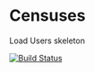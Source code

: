 Censuses
=========

Load Users skeleton

[![Build Status](https://travis-ci.org/Arquisoft/censuses_1a.svg?branch=master)](https://travis-ci.org/Arquisoft/censuses_1a)


